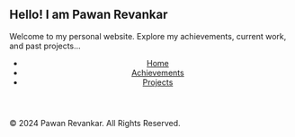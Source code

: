 <!DOCTYPE html>
<html lang="en">
<head>
    <meta charset="UTF-8">
    <meta name="viewport" content="width=device-width, initial-scale=1.0">
    <title>Personal Website - Home</title>
    <link rel="stylesheet" href="style.css">
</head>
<body>
    <main>
        <section class="intro">
            <h1>Hello! I am Pawan Revankar</h1>
            <p>Welcome to my personal website. Explore my achievements, current work, and past projects...</p>
        </section>
    </main>
	    <header>
        <nav>
            <ul>
                <li><a href="index.html">Home</a></li>
                <li><a href="achievements.html">Achievements</a></li>
                <li><a href="projects.html">Projects</a></li>
            </ul>
        </nav>
    </header>
    <footer>
        <p>&copy; 2024 Pawan Revankar. All Rights Reserved.</p>
    </footer>
</body>
</html>